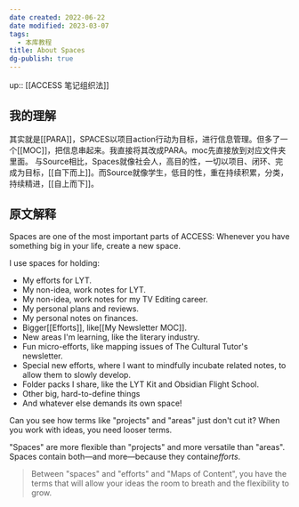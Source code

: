 ```yaml
---
date created: 2022-06-22
date modified: 2023-03-07
tags:
  - 本库教程
title: About Spaces
dg-publish: true
---
```


up:: [[ACCESS 笔记组织法]]

## 我的理解

其实就是[[PARA]]，SPACES以项目action行动为目标，进行信息管理。但多了一个[[MOC]]，把信息串起来。我直接将其改成PARA。moc先直接放到对应文件夹里面。
与Source相比，Spaces就像社会人，高目的性，一切以项目、闭环、完成为目标，[[自下而上]]。而Source就像学生，低目的性，重在持续积累，分类，持续精进，[[自上而下]]。

## 原文解释

Spaces are one of the most important parts of ACCESS: Whenever you have something big in your life, create a new space.

I use spaces for holding:

- My efforts for LYT.
- My non-idea, work notes for LYT.
- My non-idea, work notes for my TV Editing career.
- My personal plans and reviews.
- My personal notes on finances.
- Bigger[[Efforts]], like[[My Newsletter MOC]].
- New areas I'm learning, like the literary industry.
- Fun micro-efforts, like mapping issues of The Cultural Tutor's newsletter.
- Special new efforts, where I want to mindfully incubate related notes, to allow them to slowly develop.
- Folder packs I share, like the LYT Kit and Obsidian Flight School.
- Other big, hard-to-define things
- And whatever else demands its own space!

Can you see how terms like "projects" and "areas" just don't cut it? When you work with ideas, you need looser terms.

"Spaces" are more flexible than "projects" and more versatile than "areas". Spaces contain both—and more—because they contain*efforts*.

> Between "spaces" and "efforts" and "Maps of Content", you have the terms that will allow your ideas the room to breath and the flexibility to grow.
